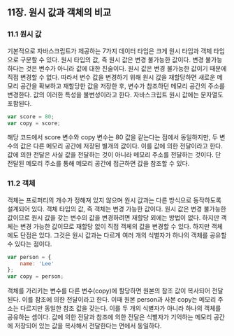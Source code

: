## 11장. 원시 값과 객체의 비교

### 11.1 원시 값

기본적으로 자바스크립트가 제공하는 7가지 데이터 타입은 크게 원시 타입과 객체 타입으로 구분할 수 있다.
원시 타입의 값, 즉 원시 값은 변경 불가능한 값이다. 변경 불가능하다는 것은 변수가 아니라 값에 대한 진술이다.
원시 값은 변경 불가능한 값이기 때문에 직접 변경할 수 없다. 따라서 변수 값을 변경하기 위해 원시 값을 재할당하면 새로운 메모리 공간을 확보하고 재할당한 값을 저장한 후, 변수가 참조하던 메모리 공간의 주소를 변경한다. 값의 이러한 특성을 불변성이라고 한다.
자바스크립트 원시 값에는 문자열도 포함된다.

```js
var score = 80;
var copy = score;
```
해당 코드에서 score 변수와 copy 변수는 80 값을 같는다는 점에서 동일하지만, 두 변수의 값은 다른 메모리 공간에 저장된 별개의 값이다. 이를 값에 의한 전달이라고 한다.
값에 의한 전달은 사실 값을 전달하는 것이 아니라 메모리 주소를 전달하는 것이다. 단 전달된 메모리 주소를 통해 메모리 공간에 접근하면 값을 참조할 수 있다.

### 11.2 객체

객체는 프로퍼티의 개수가 정해져 있지 않으며 원시 값과는 다른 방식으로 동작하도록 설계되어 있다.
객체 타입의 값, 즉 객체는 변경 가능한 값이다. 원시 값은 변경 불가능한 값이므로 원시 값을 갖는 변수의 값을 변경하려면 재할당 외에는 방법이 없다. 하지만 객체는 변경 가능한 값이므로 재할당 없이 직접 객체의 값을 변경할 수 있다. 
하지만 객체에도 단점은 있다. 그것은 원시 값과는 다르게 여러 개의 식별자가 하나의 객체를 공유할 수 있다는 점이다.
```js
var person = {
    name: 'Lee'
};
var copy = person;
```
객체를 가리키는 변수를 다른 변수(copy)에 할당하면 원본의 참조 값이 복사되어 전달된다. 이를 참조에 의한 전달이라고 한다. 이때 원본 person과 사본 copy는 메모리 주소는 다르지만 동일한 참조 값을 갖는다. 이를 두 개의 식별자가 아니라 하나의 객체를 공유하는 셈이다. 
값에 의한 전달과 참조에 의한 전달은 식별자가 기억하는 메모리 공간에 저장되어 있는 값을 복사해서 전달한다는 면에서 동일하다.

